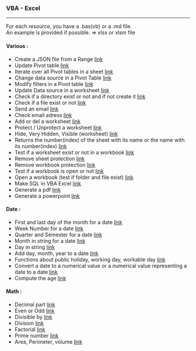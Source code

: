 
### VBA - Excel
---

For each resource, you have a .bas(vb) or a .md file.  
An example is provided if possible. => xlsx or xlsm file  

#### Various :

- Create a JSON file from a Range [link](https://github.com/NicoDupont/Resources/blob/master/VBA-Excel/Various/create_a_json_file.bas)
- Update Pivot table [link](https://github.com/NicoDupont/Resources/blob/master/VBA-Excel/Various/update_pivot.bas)
- Iterate over all Pivot tables in a sheet [link](https://github.com/NicoDupont/Resources/blob/master/VBA-Excel/Various/iterate_over_pivot.bas)
- Change data source in a Pivot Table [link](https://github.com/NicoDupont/Resources/blob/master/VBA-Excel/Various/change_data_source.bas)
- Modify filters in a Pivot table [link](https://github.com/NicoDupont/Resources/blob/master/VBA-Excel/Various/modify_filter_pivot.bas)
- Update Data source in a worksheet [link](https://github.com/NicoDupont/Resources/blob/master/VBA-Excel/Various/update_data.bas)
- Check if a directory exist or not and if not create it [link](https://github.com/NicoDupont/Resources/blob/master/VBA-Excel/Various/check_directory.bas)
- Check if a file exist or not [link](https://github.com/NicoDupont/Resources/blob/master/VBA-Excel/Various/check_file.bas)
- Send an email [link](https://github.com/NicoDupont/Resources/blob/master/VBA-Excel/Various/send_email.bas)
- Check email adress [link](https://github.com/NicoDupont/Resources/blob/master/VBA-Excel/Various/check_email.bas)
- Add or del a worksheet [link](https://github.com/NicoDupont/Resources/blob/master/VBA-Excel/Various/add_or_del_worksheet.bas)
- Protect / Unprotect a worksheet [link](https://github.com/NicoDupont/Resources/blob/master/VBA-Excel/Various/protect_worksheet.bas)
- Hide, Very Hidden, Visible (worksheet) [link](https://github.com/NicoDupont/Resources/blob/master/VBA-Excel/Various/hide_visible_worksheet.bas)
- Returns the number(index) of the sheet with its name or the name with its number(index) [link](https://github.com/NicoDupont/Resources/blob/master/VBA-Excel/Various/sheet_index_name.bas)
- Test if a worksheet exist or not in a workbook [link](https://github.com/NicoDupont/Resources/blob/master/VBA-Excel/Various/worksheet_exist.bas)
- Remove sheet protection [link](https://github.com/NicoDupont/Resources/blob/master/VBA-Excel/Various/remove_sheet_protection.bas)
- Remove workbook protection [link](https://github.com/NicoDupont/Resources/blob/master/VBA-Excel/Various/remove_workbook_protection.bas)
- Test if a workbook is open or not [link](https://github.com/NicoDupont/Resources/blob/master/VBA-Excel/Various/workbook_is_open.bas)
- Open a workbook (test if folder and file exist) [link](https://github.com/NicoDupont/Resources/blob/master/VBA-Excel/Various/open_workbook.bas)
- Make SQL in VBA Excel [link](https://github.com/NicoDupont/Resources/blob/master/VBA-Excel/Various/sql_example.bas)
- Generate a pdf [link](https://github.com/NicoDupont/Resources/blob/master/VBA-Excel/Various/make_pdf.bas)
- Generate a powerpoint [link](https://github.com/NicoDupont/Resources/blob/master/VBA-Excel/Various/make_powerpoint.bas)

#### Date :

- First and last day of the month for a date [link](https://github.com/NicoDupont/Resources/blob/master/VBA-Excel/Date/first_and_last_day_of_the_month.bas)
- Week Number for a date [link](https://github.com/NicoDupont/Resources/blob/master/VBA-Excel/Date/week_number.bas)
- Quarter and Semester for a date [link](https://github.com/NicoDupont/Resources/blob/master/VBA-Excel/Date/quarter_and_semester.bas)
- Month in string for a date [link](https://github.com/NicoDupont/Resources/blob/master/VBA-Excel/Date/month.bas)
- Day in string [link](https://github.com/NicoDupont/Resources/blob/master/VBA-Excel/Date/day.bas)
- Add day, month, year to a date [link](https://github.com/NicoDupont/Resources/blob/master/VBA-Excel/Date/add_day_month_year.bas)
- Functions about public holiday, working day, workable day [link](https://github.com/NicoDupont/Resources/blob/master/VBA-Excel/Date/public_holiday_working_workable_day.bas)
- Convert a date to a numerical value or a numerical value representing a date to a date [link](https://github.com/NicoDupont/Resources/blob/master/VBA-Excel/Date/num_to_date_or_date_to_num.bas)
- Compute the age [link](https://github.com/NicoDupont/Resources/blob/master/VBA-Excel/Date/compute_age.bas)

#### Math :

- Decimal part [link](https://github.com/NicoDupont/Resources/blob/master/VBA-Excel/Math/decimal_part.bas)
- Even or Odd [link](https://github.com/NicoDupont/Resources/blob/master/VBA-Excel/Math/is_even_or_odd.bas)
- Divisible by [link](https://github.com/NicoDupont/Resources/blob/master/VBA-Excel/Math/is_divisible.bas)
- Division [link](https://github.com/NicoDupont/Resources/blob/master/VBA-Excel/Math/division.bas)
- Factorial [link](https://github.com/NicoDupont/Resources/blob/master/VBA-Excel/Math/factorial.bas)
- Prime number [link](https://github.com/NicoDupont/Resources/blob/master/VBA-Excel/Math/is_prime.bas)
- Area, Perimeter, volume [link](https://github.com/NicoDupont/Resources/blob/master/VBA-Excel/Math/geometry.bas)

